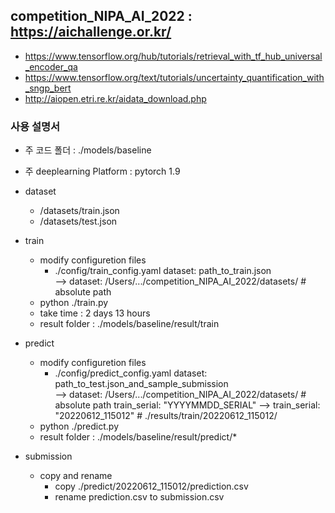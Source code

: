 ## competition_NIPA_AI_2022 : https://aichallenge.or.kr/
+ https://www.tensorflow.org/hub/tutorials/retrieval_with_tf_hub_universal_encoder_qa
+ https://www.tensorflow.org/text/tutorials/uncertainty_quantification_with_sngp_bert
+ http://aiopen.etri.re.kr/aidata_download.php

### 사용 설명서 
+ 주 코드 폴더 : ./models/baseline
+ 주 deeplearning Platform : pytorch 1.9
+ dataset
    + /datasets/train.json
    + /datasets/test.json
+ train
    + modify configuretion files
        + ./config/train_config.yaml
          dataset: path_to_train.json  
             --> dataset: /Users/.../competition_NIPA_AI_2022/datasets/ # absolute path
    + python ./train.py 
    + take time : 2 days 13 hours
    + result folder : ./models/baseline/result/train
    
+ predict
    + modify configuretion files
        + ./config/predict_config.yaml
          dataset: path_to_test.json_and_sample_submission  
             --> dataset: /Users/.../competition_NIPA_AI_2022/datasets/ # absolute path
          train_serial: "YYYYMMDD_SERIAL"
            --> train_serial: "20220612_115012"     # ./results/train/20220612_115012/
    + python ./predict.py 
    + result folder : ./models/baseline/result/predict/*

+ submission
    + copy and rename
        + copy ./predict/20220612_115012/prediction.csv
        + rename prediction.csv to submission.csv